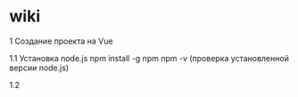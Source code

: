 # wiki

1 Создание проекта на Vue

1.1 Установка node.js
  npm install -g npm
  npm -v (проверка установленной версии node.js)

1.2
